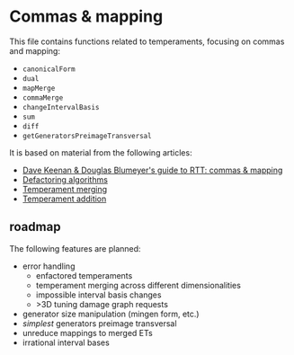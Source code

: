 # Commas & mapping

This file contains functions related to temperaments, focusing on commas and mapping:

* `canonicalForm`
* `dual`
* `mapMerge`
* `commaMerge`
* `changeIntervalBasis`
* `sum`
* `diff`
* `getGeneratorsPreimageTransversal`

It is based on material from the following articles:
* [Dave Keenan & Douglas Blumeyer's guide to RTT: commas & mapping](https://en.xen.wiki/w/Dave_Keenan_&_Douglas_Blumeyer's_guide_to_RTT:_commas_&_mapping)
* [Defactoring algorithms](https://en.xen.wiki/w/Defactoring_algorithms)
* [Temperament merging](https://en.xen.wiki/w/Temperament_merging)
* [Temperament addition](https://en.xen.wiki/w/Temperament_addition)

## roadmap

The following features are planned:

* error handling
    * enfactored temperaments
    * temperament merging across different dimensionalities
    * impossible interval basis changes
    * \>3D tuning damage graph requests
* generator size manipulation (mingen form, etc.)
* *simplest* generators preimage transversal
* unreduce mappings to merged ETs
* irrational interval bases
